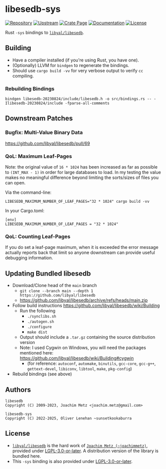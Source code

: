 # libesedb-sys

[![Repository](https://img.shields.io/static/v1?label=GitHub&message=Repository&color=9f7be1&logo=github)](https://github.com/sunsetkookaburra/rust-libesedb)
[![Upstream](https://img.shields.io/static/v1?label=GitHub&message=Upstream&color=9f7be1&logo=github)](https://github.com/libyal/libesedb)
[![Crate Page](https://img.shields.io/crates/v/libesedb-sys?logo=rust)](https://crates.io/crates/libesedb-sys)
[![Documentation](https://img.shields.io/docsrs/libesedb-sys?logo=rust)](https://docs.rs/libesedb-sys)
[![License](https://img.shields.io/crates/l/libesedb-sys)](https://github.com/sunsetkookaburra/rust-libesedb/blob/main/COPYING.LESSER)

Rust `-sys` bindings to [`libyal/libesedb`](https://github.com/libyal/libesedb).


## Building

* Have a compiler installed (if you're using Rust, you have one).
* (Optionally) LLVM for `bindgen` to regenerate the bindings.
* Should use `cargo build -vv` for very verbose output to verify `cc` compiling.

### Rebuilding Bindings

```
bindgen libesedb-20230824/include/libesedb.h -o src/bindings.rs -- -Ilibesedb-20230824/include -fparse-all-comments
```


## Downstream Patches

### Bugfix: Multi-Value Binary Data

<https://github.com/libyal/libesedb/pull/69>

### QoL: Maximum Leaf-Pages

Note: the original value of `16 * 1024` has been increased as far as possible to `(INT_MAX - 1)` in order for large databases to load. In my testing the value makes no meaningful difference beyond limiting the sorts/sizes of files you can open.

Via the command-line:

```
LIBESEDB_MAXIMUM_NUMBER_OF_LEAF_PAGES="32 * 1024" cargo build -vv
```

In your Cargo.toml:

```
[env]
LIBESEDB_MAXIMUM_NUMBER_OF_LEAF_PAGES = "32 * 1024"
```

### QoL: Counting Leaf-Pages

If you do set a leaf-page maximum, when it is exceeded the error message actually reports back that limit so anyone downstream can provide useful debugging information.


## Updating Bundled libesedb

* Download/Clone head of the `main` branch
  * `git clone --branch main --depth 1 https://github.com/libyal/libesedb`
  * <https://github.com/libyal/libesedb/archive/refs/heads/main.zip>
* Follow build instructions <https://github.com/libyal/libesedb/wiki/Building>
  * Run the following
    * `./synclibs.sh`
    * `./autogen.sh`
    * `./configure`
    * `make dist`
  * Output should include a `.tar.gz` containing the source distribution version
  * Note: I used Cygwin on Windows, you will need the packages mentioned here: <https://github.com/libyal/libesedb/wiki/Building#cygwin>
    * (for reference: `autoconf`, `automake`, `binutils`, `gcc-core`, `gcc-g++`, `gettext-devel`, `libiconv`, `libtool`, `make`, `pkg-config`)
* Rebuild bindings (see above)


## Authors

```
libesedb
Copyright (C) 2009-2023, Joachim Metz <joachim.metz@gmail.com>

libesedb-sys
Copyright (C) 2022-2025, Oliver Lenehan ~sunsetkookaburra
```


## License

* [`libyal/libesedb`](https://github.com/libyal/libesedb) is the hard work of [`Joachim Metz (~joachimmetz)`](https://github.com/joachimmetz), provided under [LGPL-3.0-or-later](./COPYING.LESSER). A distribution version of the library is bundled here.
* This `-sys` binding is also provided under [LGPL-3.0-or-later](./COPYING.LESSER).
